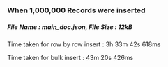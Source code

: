 ### When 1,000,000 Records were inserted

##### File Name : main_doc.json, File Size : 12kB

Time taken for row by row insert : 3h 33m 42s 618ms

Time taken for bulk insert : 43m 20s 426ms

